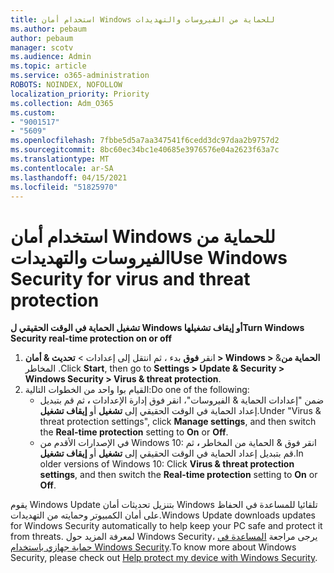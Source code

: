 ```yaml
---
title: استخدام أمان Windows للحماية من الفيروسات والتهديدات
ms.author: pebaum
author: pebaum
manager: scotv
ms.audience: Admin
ms.topic: article
ms.service: o365-administration
ROBOTS: NOINDEX, NOFOLLOW
localization_priority: Priority
ms.collection: Adm_O365
ms.custom:
- "9001517"
- "5609"
ms.openlocfilehash: 7fbbe5d5a7aa347541f6cedd3dc97daa2b9757d2
ms.sourcegitcommit: 8bc60ec34bc1e40685e3976576e04a2623f63a7c
ms.translationtype: MT
ms.contentlocale: ar-SA
ms.lasthandoff: 04/15/2021
ms.locfileid: "51825970"
---
```

# <a name="use-windows-security-for-virus-and-threat-protection"></a><span data-ttu-id="42241-102">استخدام أمان Windows للحماية من الفيروسات والتهديدات</span><span class="sxs-lookup"><span data-stu-id="42241-102">Use Windows Security for virus and threat protection</span></span>

<span data-ttu-id="42241-103">**تشغيل الحماية في الوقت الحقيقي ل Windows أو إيقاف تشغيلها**</span><span class="sxs-lookup"><span data-stu-id="42241-103">**Turn Windows Security real-time protection on or off**</span></span>

1. <span data-ttu-id="42241-104">انقر **فوق** بدء ، ثم انتقل إلى إعدادات > **تحديث & أمان > Windows > الحماية من**& المخاطر .</span><span class="sxs-lookup"><span data-stu-id="42241-104">Click **Start**, then go to **Settings > Update & Security > Windows Security > Virus & threat protection**.</span></span>
2. <span data-ttu-id="42241-105">القيام بوا واحد من الخطوات التالية:</span><span class="sxs-lookup"><span data-stu-id="42241-105">Do one of the following:</span></span>
    - <span data-ttu-id="42241-106">ضمن "إعدادات الحماية & الفيروسات"، انقر فوق إدارة الإعدادات  **،** ثم قم بتبديل إعداد الحماية في الوقت الحقيقي إلى **تشغيل** أو **إيقاف تشغيل**.</span><span class="sxs-lookup"><span data-stu-id="42241-106">Under "Virus & threat protection settings", click **Manage settings**, and then switch the **Real-time protection** setting to **On** or **Off**.</span></span>
    - <span data-ttu-id="42241-107">في الإصدارات الأقدم من Windows 10: انقر فوق & الحماية من  المخاطر **،** ثم قم بتبديل إعداد الحماية في الوقت الحقيقي إلى **تشغيل** أو **إيقاف تشغيل**.</span><span class="sxs-lookup"><span data-stu-id="42241-107">In older versions of Windows 10: Click **Virus & threat protection settings**, and then switch the **Real-time protection** setting to **On** or **Off**.</span></span>

<span data-ttu-id="42241-108">يقوم Windows Update بتنزيل تحديثات أمان Windows تلقائيا للمساعدة في الحفاظ على أمان الكمبيوتر وحمايته من التهديدات.</span><span class="sxs-lookup"><span data-stu-id="42241-108">Windows Update downloads updates for Windows Security automatically to help keep your PC safe and protect it from threats.</span></span> <span data-ttu-id="42241-109">لمعرفة المزيد حول Windows Security، يرجى مراجعة [المساعدة في حماية جهازي باستخدام Windows Security](https://support.microsoft.com/help/17464/windows-10-help-protect-my-device-with-windows-security).</span><span class="sxs-lookup"><span data-stu-id="42241-109">To know more about Windows Security, please check out [Help protect my device with Windows Security](https://support.microsoft.com/help/17464/windows-10-help-protect-my-device-with-windows-security).</span></span>
